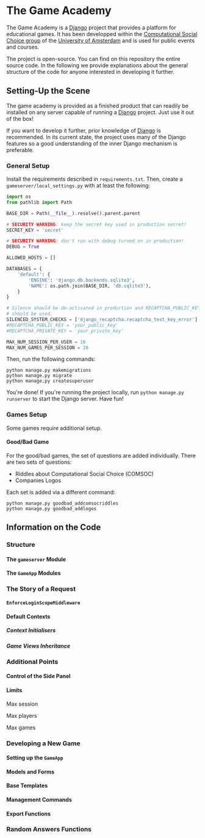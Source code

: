 # The Game Academy

The Game Academy is a [Django](https://www.djangoproject.com/) project that provides a platform
for educational games.
It has been developped within the [Computational Social Choice group](https://staff.science.uva.nl/u.endriss/group.php)
of the [University of Amsterdam](https://uva.nl) and is used for public events and courses.

The project is open-source. You can find on this repository the entire source code. In the following
we provide explanations about the general structure of the code for anyone interested in developing
it further.

## Setting-Up the Scene

The game academy is provided as a finished product that can readily be installed on any server capable of
running a [Django](https://www.djangoproject.com/) project. Just use it out of the box!

If you want to develop it further, prior knowledge of [Django](https://www.djangoproject.com/) is 
recommended. In its current state, the project uses many of the Django features so a good understanding
of the inner Django mechanism is preferable.

### General Setup

Install the requirements described in `requirements.txt`. Then, create a `gameserver/local_settings.py` with at least the following:

```python
import os
from pathlib import Path

BASE_DIR = Path(__file__).resolve().parent.parent

# SECURITY WARNING: keep the secret key used in production secret!
SECRET_KEY = 'secret'

# SECURITY WARNING: don't run with debug turned on in production!
DEBUG = True

ALLOWED_HOSTS = []

DATABASES = {
    'default': {
        'ENGINE': 'django.db.backends.sqlite3',
        'NAME': os.path.join(BASE_DIR, 'db.sqlite3'),
    }
}

# Silence should be de-activated in production and RECAPTCHA_PUBLIC_KEY and RECAPTCHA_PRIVATE_KEY
# should be used.
SILENCED_SYSTEM_CHECKS = ['django_recaptcha.recaptcha_test_key_error']
#RECAPTCHA_PUBLIC_KEY = 'your_public_key'
#RECAPTCHA_PRIVATE_KEY = 'your_private_key'

MAX_NUM_SESSION_PER_USER = 10
MAX_NUM_GAMES_PER_SESSION = 20

```

Then, run the following commands:

```shell
python manage.py makemigrations
python manage.py migrate
python manage.py createsuperuser
```

You're done! If you're running the project locally, run `python manage.py runserver` 
to start the Django server. Have fun!

### Games Setup

Some games require additional setup.

#### Good/Bad Game

For the good/bad games, the set of questions are added individually. There are two sets of questions:

- Riddles about Computational Social Choice (COMSOC)
- Companies Logos

Each set is added via a different command:

```shell
python manage.py goodbad_addcomsocriddles
python manage.py goodbad_addlogos
```

## Information on the Code

### Structure

#### The `gameserver` Module

#### The `GameApp` Modules

### The Story of a Request

#### `EnforceLoginScopeMiddleware`

#### Default Contexts

##### Context Initialisers

##### Game Views Inheritance

### Additional Points

#### Control of the Side Panel

#### Limits

Max session

Max players

Max games

### Developing a New Game

#### Setting up the `GameApp`

#### Models and Forms

#### Base Templates

#### Management Commands

#### Export Functions

### Random Answers Functions

